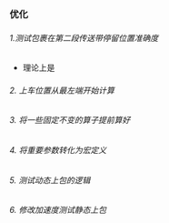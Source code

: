 ### 优化
###### 1.测试包裹在第二段传送带停留位置准确度
- 理论上是
###### 2. 上车位置从最左端开始计算
###### 3. 将一些固定不变的算子提前算好
###### 4. 将重要参数转化为宏定义
###### 5. 测试动态上包的逻辑
###### 6. 修改加速度测试静态上包

 